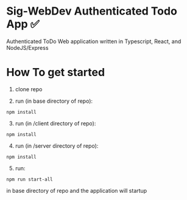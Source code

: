 # Sig-WebDev Authenticated Todo App :white_check_mark:
Authenticated ToDo Web application written in Typescript, React, and NodeJS/Express

# How To get started
1. clone repo 

2. run (in base directory of repo): 
```
npm install 
```

3. run (in /client directory of repo): 
```
npm install
```

4. run (in /server directory of repo): 
```
npm install
```

5. run:
```
npm run start-all
```
in base directory of repo and the application will startup 
